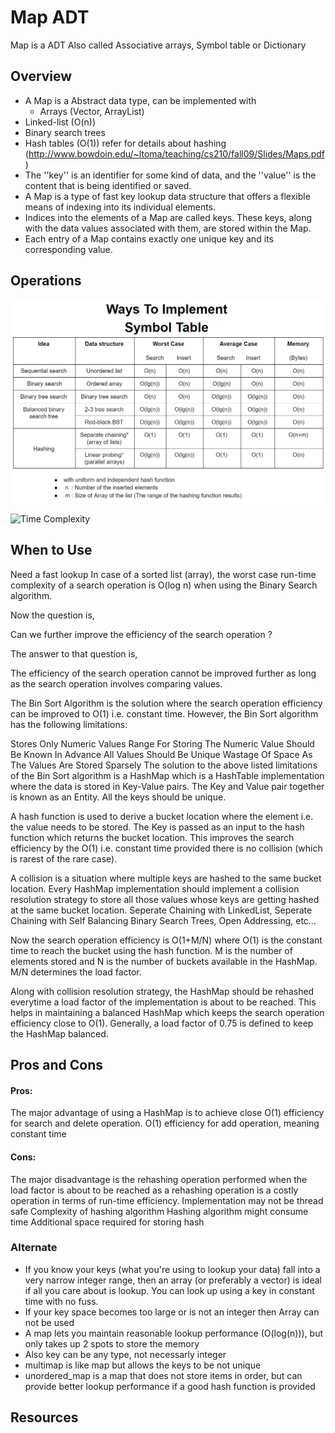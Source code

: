 # Map ADT
Map is a ADT Also called Associative arrays, Symbol table or Dictionary

## Overview
- A Map is a Abstract data type, can be implemented with
  - Arrays (Vector, ArrayList)
 - Linked-list (O(n))
 - Binary search trees
 - Hash tables (O(1)) refer for details about hashing (http://www.bowdoin.edu/~ltoma/teaching/cs210/fall09/Slides/Maps.pdf)
- The ''key'' is an identifier for some kind of data, and the ''value'' is the content that is being identified or saved. 
- A Map is a type of fast key lookup data structure that offers a flexible means of indexing into its individual elements.
- Indices into the elements of a Map are called keys. These keys, along with the data values associated with them, are stored within the Map. 
- Each entry of a Map contains exactly one unique key and its corresponding value. 

## Operations

![Time Complexity](./mapimp.png)

![Time Complexity](./abc.png)


## When to Use
Need a fast lookup
In case of a sorted list (array), the worst case run-time complexity of a search operation is O(log n) when using the Binary Search algorithm.

Now the question is,

Can we further improve the efficiency of the search operation ?

The answer to that question is,

The efficiency of the search operation cannot be improved further as long as the search operation involves comparing values.

The Bin Sort Algorithm is the solution where the search operation efficiency can be improved to O(1) i.e. constant time. However, the Bin Sort algorithm has the following limitations:

Stores Only Numeric Values
Range For Storing The Numeric Value Should Be Known In Advance
All Values Should Be Unique
Wastage Of Space As The Values Are Stored Sparsely
The solution to the above listed limitations of the Bin Sort algorithm is a HashMap which is a HashTable implementation where the data is stored in Key-Value pairs. The Key and Value pair together is known as an Entity. All the keys should be unique.

A hash function is used to derive a bucket location where the element i.e. the value needs to be stored. The Key is passed as an input to the hash function which returns the bucket location. This improves the search efficiency by the O(1) i.e. constant time provided there is no collision (which is rarest of the rare case).

A collision is a situation where multiple keys are hashed to the same bucket location. Every HashMap implementation should implement a collision resolution strategy to store all those values whose keys are getting hashed at the same bucket location. Seperate Chaining with LinkedList, Seperate Chaining with Self Balancing Binary Search Trees, Open Addressing, etc…

Now the search operation efficiency is O(1+M/N) where O(1) is the constant time to reach the bucket using the hash function. M is the number of elements stored and N is the number of buckets available in the HashMap. M/N determines the load factor.

Along with collision resolution strategy, the HashMap should be rehashed everytime a load factor of the implementation is about to be reached. This helps in maintaining a balanced HashMap which keeps the search operation efficiency close to O(1). Generally, a load factor of 0.75 is defined to keep the HashMap balanced.


## Pros and Cons

#### Pros:
The major advantage of using a HashMap is to achieve close O(1) efficiency for search and delete operation. O(1) efficiency for add operation, meaning constant time


#### Cons:
The major disadvantage is the rehashing operation performed when the load factor is about to be reached as a rehashing operation is a costly operation in terms of run-time efficiency.
Implementation may not be thread safe
Complexity of hashing algorithm
Hashing algorithm might consume time
Additional space required for storing hash


### Alternate
- If you know your keys (what you're using to lookup your data) fall into a very narrow integer range, then an array (or preferably a vector) is ideal if all you care about is lookup. You can look up using a key in constant time with no fuss.
- If your key space becomes too large or is not an integer then Array can not be used
- A map lets you maintain reasonable lookup performance (O(log(n))), but only takes up 2 spots to store the memory
- Also key can be any type, not necessarly integer
- multimap is like map but allows the keys to be not unique
- unordered_map is a map that does not store items in order, but can provide better lookup performance if a good hash function is provided


## Resources


